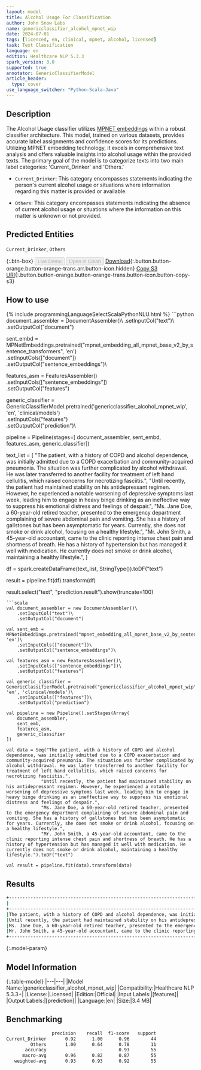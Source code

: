 ```yaml
---
layout: model
title: Alcohol Usage For Classification
author: John Snow Labs
name: genericclassifier_alcohol_mpnet_wip
date: 2024-07-01
tags: [licenced, en, clinical, mpnet, alcohol, licensed]
task: Text Classification
language: en
edition: Healthcare NLP 5.3.3
spark_version: 3.0
supported: true
annotator: GenericClassifierModel
article_header:
  type: cover
use_language_switcher: "Python-Scala-Java"
---
```


## Description

The Alcohol Usage classifier utilizes [MPNET embeddings](https://sparknlp.org/2023/08/29/mpnet_embedding_all_mpnet_base_v2_by_sentence_transformers_en.html) within a robust classifier architecture.
This model, trained on various datasets, provides accurate label assignments and confidence scores for its predictions. Utilizing MPNET embedding technology, it excels in comprehensive text analysis and offers valuable insights into alcohol usage within the provided texts. The primary goal of the model is to categorize texts into two main label categories: 'Current_Drinker' and 'Others.'

- `Current_Drinker`: This category encompasses statements indicating the person's current alcohol usage or situations where information regarding this matter is provided or available.

- `Others`: This category encompasses statements indicating the absence of current alcohol usage or situations where the information on this matter is unknown or not provided.

## Predicted Entities

`Current_Drinker`, `Others`

{:.btn-box}
<button class="button button-orange" disabled>Live Demo</button>
<button class="button button-orange" disabled>Open in Colab</button>
[Download](https://s3.amazonaws.com/auxdata.johnsnowlabs.com/clinical/models/genericclassifier_alcohol_mpnet_wip_en_5.3.3_3.0_1719841584956.zip){:.button.button-orange.button-orange-trans.arr.button-icon.hidden}
[Copy S3 URI](s3://auxdata.johnsnowlabs.com/clinical/models/genericclassifier_alcohol_mpnet_wip_en_5.3.3_3.0_1719841584956.zip){:.button.button-orange.button-orange-trans.button-icon.button-copy-s3}

## How to use



<div class="tabs-box" markdown="1">
{% include programmingLanguageSelectScalaPythonNLU.html %}
```python
document_assembler = DocumentAssembler()\
    .setInputCol("text")\
    .setOutputCol("document")
        
sent_embd = MPNetEmbeddings.pretrained("mpnet_embedding_all_mpnet_base_v2_by_sentence_transformers", 'en')\
    .setInputCols(["document"])\
    .setOutputCol("sentence_embeddings")\

features_asm = FeaturesAssembler()\
    .setInputCols(["sentence_embeddings"])\
    .setOutputCol("features")
      
generic_classifier = GenericClassifierModel.pretrained('genericclassifier_alcohol_mpnet_wip', 'en', 'clinical/models')\
    .setInputCols("features")\
    .setOutputCol("prediction")\

pipeline = Pipeline(stages=[
        document_assembler,
        sent_embd,
        features_asm,
        generic_classifier])

text_list = [
             "The patient, with a history of COPD and alcohol dependence, was initially admitted due to a COPD exacerbation and community-acquired pneumonia. The situation was further complicated by alcohol withdrawal. He was later transferred to another facility for treatment of left hand cellulitis, which raised concerns for necrotizing fasciitis.",
             "Until recently, the patient had maintained stability on his antidepressant regimen. However, he experienced a notable worsening of depressive symptoms last week, leading him to engage in heavy binge drinking as an ineffective way to suppress his emotional distress and feelings of despair.",
             "Ms. Jane Doe, a 60-year-old retired teacher, presented to the emergency department complaining of severe abdominal pain and vomiting. She has a history of gallstones but has been asymptomatic for years. Currently, she does not smoke or drink alcohol, focusing on a healthy lifestyle.",
             "Mr. John Smith, a 45-year-old accountant, came to the clinic reporting intense chest pain and shortness of breath. He has a history of hypertension but has managed it well with medication. He currently does not smoke or drink alcohol, maintaining a healthy lifestyle.",
               ]

df = spark.createDataFrame(text_list, StringType()).toDF("text")

result = pipeline.fit(df).transform(df)

result.select("text", "prediction.result").show(truncate=100)
```
```scala
val document_assembler = new DocumentAssembler()\
    .setInputCol("text")\
    .setOutputCol("document")
        
val sent_emb = MPNetEmbeddings.pretrained("mpnet_embedding_all_mpnet_base_v2_by_sentence_transformers", 'en')\
    .setInputCols(["document"])\
    .setOutputCol("sentence_embeddings")\

val features_asm = new FeaturesAssembler()\
    .setInputCols(["sentence_embeddings"])\
    .setOutputCol("features")

val generic_classifier = GenericClassifierModel.pretrained("genericclassifier_alcohol_mpnet_wip", 'en', 'clinical/models')\
    .setInputCols(["features"])\
    .setOutputCol("prediction")

val pipeline = new Pipeline().setStages(Array(
    document_assembler,
    sent_emb,
    features_asm,
    generic_classifier    
])

val data = Seq("The patient, with a history of COPD and alcohol dependence, was initially admitted due to a COPD exacerbation and community-acquired pneumonia. The situation was further complicated by alcohol withdrawal. He was later transferred to another facility for treatment of left hand cellulitis, which raised concerns for necrotizing fasciitis.",
             "Until recently, the patient had maintained stability on his antidepressant regimen. However, he experienced a notable worsening of depressive symptoms last week, leading him to engage in heavy binge drinking as an ineffective way to suppress his emotional distress and feelings of despair.",
             "Ms. Jane Doe, a 60-year-old retired teacher, presented to the emergency department complaining of severe abdominal pain and vomiting. She has a history of gallstones but has been asymptomatic for years. Currently, she does not smoke or drink alcohol, focusing on a healthy lifestyle.",
             "Mr. John Smith, a 45-year-old accountant, came to the clinic reporting intense chest pain and shortness of breath. He has a history of hypertension but has managed it well with medication. He currently does not smoke or drink alcohol, maintaining a healthy lifestyle.").toDF("text")

val result = pipeline.fit(data).transform(data)
```
</div>

## Results

```bash
+----------------------------------------------------------------------------------------------------+-----------------+
|                                                                                                text|           result|
+----------------------------------------------------------------------------------------------------+-----------------+
|The patient, with a history of COPD and alcohol dependence, was initially admitted due to a COPD ...|[Current_Drinker]|
|Until recently, the patient had maintained stability on his antidepressant regimen. However, he e...|[Current_Drinker]|
|Ms. Jane Doe, a 60-year-old retired teacher, presented to the emergency department complaining of...|         [Others]|
|Mr. John Smith, a 45-year-old accountant, came to the clinic reporting intense chest pain and sho...|         [Others]|
+----------------------------------------------------------------------------------------------------+-----------------+  
```

{:.model-param}
## Model Information

{:.table-model}
|---|---|
|Model Name:|genericclassifier_alcohol_mpnet_wip|
|Compatibility:|Healthcare NLP 5.3.3+|
|License:|Licensed|
|Edition:|Official|
|Input Labels:|[features]|
|Output Labels:|[prediction]|
|Language:|en|
|Size:|3.4 MB|

## Benchmarking

```bash
                 precision    recall  f1-score   support
Current_Drinker       0.92      1.00      0.96        44
         Others       1.00      0.64      0.78        11
       accuracy          -         -      0.93        55
      macro-avg       0.96      0.82      0.87        55
   weighted-avg       0.93      0.93      0.92        55
```